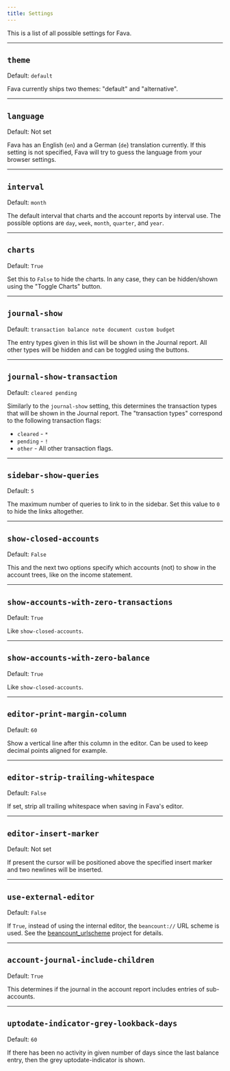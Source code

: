 ```yaml
---
title: Settings
---
```


This is a list of all possible settings for Fava.

---

## `theme`

Default: `default`

Fava currently ships two themes: "default" and "alternative".

---

## `language`

Default: Not set

Fava has an English (`en`) and a German (`de`) translation currently. If
this setting is not specified, Fava will try to guess the language from your
browser settings.

---

## `interval`

Default: `month`

The default interval that charts and the account reports by interval use.
The possible options are `day`, `week`, `month`, `quarter`, and `year`.

---

## `charts`

Default: `True`

Set this to `False` to hide the charts. In any case, they can be hidden/shown
using the "Toggle Charts" button.

---

## `journal-show`

Default: `transaction balance note document custom budget`

The entry types given in this list will be shown in the Journal report.
All other types will be hidden and can be toggled using the buttons.

---

## `journal-show-transaction`

Default: `cleared pending`

Similarly to the `journal-show` setting, this determines the transaction types
that will be shown in the Journal report. The "transaction types" correspond to
the following transaction flags:

- `cleared` - `*`
- `pending` - `!`
- `other` - All other transaction flags.

---

## `sidebar-show-queries`

Default: `5`

The maximum number of queries to link to in the sidebar.
Set this value to `0` to hide the links altogether.

---

## `show-closed-accounts`

Default: `False`

This and the next two options specify which accounts (not) to show in the
account trees, like on the income statement.

---

## `show-accounts-with-zero-transactions`

Default: `True`

Like `show-closed-accounts`.

---

## `show-accounts-with-zero-balance`

Default: `True`

Like `show-closed-accounts`.

---

## `editor-print-margin-column`

Default: `60`

Show a vertical line after this column in the editor.
Can be used to keep decimal points aligned for example.

---

## `editor-strip-trailing-whitespace`

Default: `False`

If set, strip all trailing whitespace when saving in Fava's editor.

---

## `editor-insert-marker`

Default: Not set

If present the cursor will be positioned above the specified insert marker and
two newlines will be inserted.

---

## `use-external-editor`

Default: `False`

If `True`, instead of using the internal editor, the `beancount://` URL scheme
is used. See the
[beancount_urlscheme](http://github.com/aumayr/beancount_urlscheme) project for
details.

---

## `account-journal-include-children`

Default: `True`

This determines if the journal in the account report includes entries of
sub-accounts.

---

## `uptodate-indicator-grey-lookback-days`

Default: `60`

If there has been no activity in given number of days since the last balance
entry, then the grey uptodate-indicator is shown.
